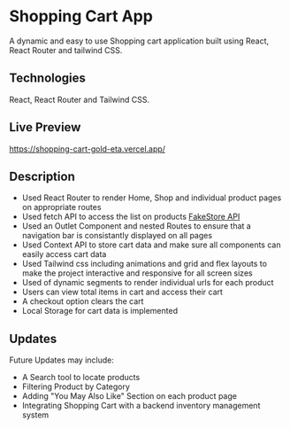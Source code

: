 # Shopping Cart App
A dynamic and easy to use Shopping cart application built using React, React Router and tailwind CSS. 

## Technologies
React, React Router and Tailwind CSS. 

## Live Preview
https://shopping-cart-gold-eta.vercel.app/

## Description
- Used React Router to render Home, Shop and individual product pages on appropriate routes
- Used fetch API to access the list on products <a href="https://fakestoreapi.com/">FakeStore API</a>
- Used an Outlet Component and nested Routes to ensure that a navigation bar is consistantly displayed on all pages
- Used Context API to store cart data and make sure all components can easily access cart data
- Used Tailwind css including animations and grid and flex layouts to make the project interactive and responsive for all screen sizes
- Used of dynamic segments to render individual urls for each product
- Users can view total items in cart and access their cart 
- A checkout option clears the cart
- Local Storage for cart data is implemented
  
## Updates
  Future Updates may include:
- A Search tool to locate products
- Filtering Product by Category
- Adding "You May Also Like" Section on each product page
- Integrating Shopping Cart with a backend inventory management system
